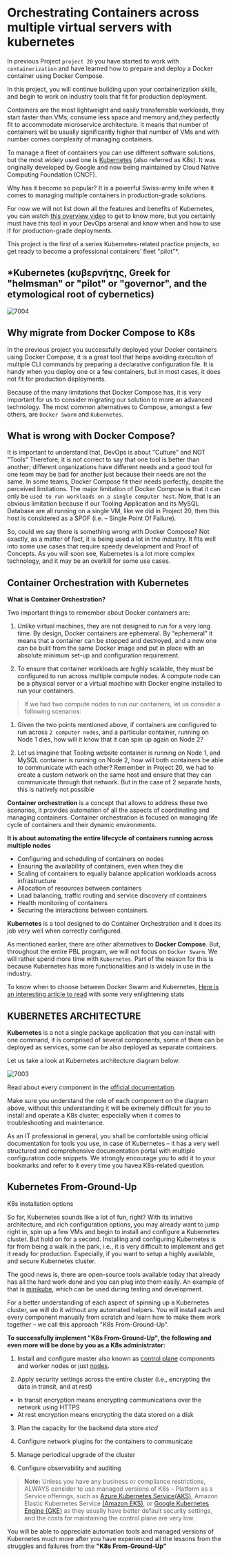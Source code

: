 # Orchestrating Containers across multiple virtual servers with kubernetes

In previous Project `project 20` you have started to work with `containerization` and have learned how to prepare and deploy a Docker container using Docker Compose.


In this project, you will continue building upon your containerization skills, and begin to work on industry tools that fit for production deployment.

Containers are the most lightweight and easily transferrable workloads, they start faster than VMs, consume less space and memory and,they perfectly fit to accommodate microservice architecture. It means that number of containers will be usually significantly higher 
that number of VMs and with number comes complexity of managing containers.

To manage a fleet of containers you can use different software solutions, but the most widely used one is [Kubernetes](https://kubernetes.io/) (also referred as K8s). It was originally developed by Google and now being maintained by Cloud Native Computing Foundation (CNCF).

Why has it become so popular? It is a powerful Swiss-army knife when it comes to managing multiple containers in production-grade solutions.

For now we will not list down all the features and benefits of Kubernetes, you can watch [this overview video](https://www.youtube.com/watch?v=VnvRFRk_51k) to get to know more,
but you certainly must have this tool in your DevOps arsenal and know when and how to use if for production-grade deployments.

This project is the first of a series Kubernetes-related practice projects, so get ready to become a professional containers’ fleet "pilot"*.

## *Kubernetes (κυβερνήτης, Greek for "helmsman" or "pilot" or "governor", and the etymological root of cybernetics)


![7004](https://user-images.githubusercontent.com/85270361/210185828-a3495b48-13f8-423e-8376-5c97307fa1f3.PNG)


## Why migrate from Docker Compose to K8s
In the previous project you successfully deployed your Docker containers using Docker Compose, it is a great tool that helps avoiding execution of multiple CLI commands by preparing a declarative configuration file. It is handy when you deploy one or a few containers, but in most cases, it does not fit for production deployments.

Because of the many limitations that Docker Compose has, it is very important for us to consider migrating our solution to more an advanced technology. The most common alternatives to Compose, amongst a few others, are `Docker Swarm` and `Kubernetes`.

## What is wrong with Docker Compose?
It is important to understand that, DevOps is about "Culture" and NOT "Tools" Therefore, it is not correct to say that one tool is better than another; different organizations have different needs and a good tool for one team may be bad for another just because
their needs are not the same. In some teams, Docker Compose fit their needs perfectly, despite the perceived limitations. The major limitation of Docker Compose is that it can only be `used to run workloads on a single computer host`. Now, that is an obvious 
limitation because if our Tooling Application and its MySQL Database are all running on a single VM, like we did in Project 20, then this host is considered as a SPOF (i.e. – Single Point Of Failure).

So, could we say there is something wrong with Docker Compose? Not exactly, as a matter of fact, it is being used a lot in the industry. It fits well into some use cases that require speedy development and Proof of Concepts. As you will soon see, Kubernetes
is a lot more complex technology, and it may be an overkill for some use cases.

## Container Orchestration with Kubernetes
**What is Container Orchestration?**

Two important things to remember about Docker containers are:

1. Unlike virtual machines, they are not designed to run for a very long time. By design, Docker containers are ephemeral. By “ephemeral” it means that a container can be stopped and destroyed, and a new one can be built from the same Docker image and put in place with 
an absolute minimum set-up and configuration requirement.

2. To ensure that container workloads are highly scalable, they must be configured to run across multiple compute nodes. A compute node can be a physical server or a virtual machine with Docker engine installed to run your containers.

> If we had two compute nodes to run our containers, let us consider a following scenarios:

1. Given the two points mentioned above, if containers are configured to run across `2 computer nodes`, and a particular container, running on Node 1 dies, how will it know that it can spin up again on Node 2?

2. Let us imagine that Tooling website container is running on Node 1, and MySQL container is running on Node 2, how will both containers be able to communicate with each other? Remember in Project 20, we had to create a custom network on the same host and ensure that
they can communicate through that network. But in the case of 2 separate hosts, this is natively not possible

**Container orchestration** is a concept that allows to address these two scenarios, it provides automation of all the aspects of coordinating and managing containers. Container orchestration is focused on managing life cycle of containers and their dynamic environments.

**It is about automating the entire lifecycle of containers running across multiple nodes**

- Configuring and scheduling of containers on nodes
- Ensuring the availability of containers, even when they die
- Scaling of containers to equally balance application workloads across infrastructure
- Allocation of resources between containers
- Load balancing, traffic routing and service discovery of containers
- Health monitoring of containers
- Securing the interactions between containers.


**Kubernetes** is a tool designed to do Container Orchestration and it does its job very well when correctly configured.

As mentioned earlier, there are other alternatives to **Docker Compose**. But, throughout the entire PBL program, we will not focus on `Docker Swarm`. We will rather spend more time with `Kubernetes`. Part of the reason for this is because Kubernetes has more
functionalities and is widely in use in the industry.

To know when to choose between Docker Swarm and Kubernetes, 
[Here is an interesting article to read](https://dzone.com/articles/quotdocker-swarm-or-kubernetesquot-is-it-the-right) 
with some very enlightening stats



## KUBERNETES ARCHITECTURE


**Kubernetes** is a not a single package application that you can install with one command, it is comprised of several components, some 
of them can be deployed as services, some can be also deployed as separate containers.

Let us take a look at Kubernetes architecture diagram below:


![7003](https://user-images.githubusercontent.com/85270361/210190296-1aec0263-9b93-4f69-8bbf-4aaa13ec29fc.PNG)


Read about every component in the [official documentation](https://kubernetes.io/docs/concepts/overview/components/).

Make sure you understand the role of each component on the diagram above, without this understanding it will be extremely difficult for you to install and operate a K8s cluster, especially when it comes to troubleshooting and maintenance.

As an IT professional in general, you shall be comfortable using official documentation for tools you use, in case of Kubernetes – it has a very well structured and comprehensive documentation portal with multiple configuration code snippets. We strongly encourage
you to add it to your bookmarks and refer to it every time you havea K8s-related question.

## Kubernetes From-Ground-Up

K8s installation options

So far, Kubernetes sounds like a lot of fun, right? With its intuitive architecture, and rich configuration options, you may already want to jump right in, spin up a few VMs and begin to install and configure a Kubernetes cluster. But hold on for a second. Installing
and configuring Kubernetes is far from being a walk in the park, i.e., it is very difficult to implement and get it ready for production. Especially, if you want to setup a highly available, and secure Kubernetes cluster.

The good news is, there are open-source tools available today that already has all the hard work done and you can plug into them easily. 
An example of that is [minikube](https://minikube.sigs.k8s.io/docs/start/), which can be used during testing and development.

For a better understanding of each aspect of spinning up a Kubernetes cluster, we will do it without any automated helpers. You will install each and every component manually from scratch and learn how to make them work together – we call this approach "K8s From-Ground-Up".

**To successfully implement "K8s From-Ground-Up", the following and even more will be done by you as a K8s administrator:**

1. Install and configure master also known as [control plane](https://kubernetes.io/docs/concepts/overview/components/#control-plane-components) components and worker nodes or just [nodes](https://kubernetes.io/docs/concepts/architecture/nodes/).

2. Apply security settings across the entire cluster (i.e., encrypting the data in transit, and at rest)
- In transit encryption means encrypting communications over the network using HTTPS
- At rest encryption means encrypting the data stored on a disk

3. Plan the capacity for the backend data store _etcd_

4. Configure network plugins for the containers to communicate

5. Manage periodical upgrade of the cluster

6. Configure observability and auditing


> **Note:** Unless you have any business or compliance restrictions, ALWAYS consider to use managed versions of K8s – Platform as a Service offerings, such as [Azure Kubernetes Service(AKS)](https://learn.microsoft.com/en-us/azure/aks/), Amazon Elastic Kubernetes 
Service [(Amazon EKS)](https://aws.amazon.com/eks/), or [Google Kubernetes Engine (GKE)](https://cloud.google.com/kubernetes-engine) as they usually have better default security settings, and the costs for maintaining the control plane are very low.

You will be able to appreciate automation tools and managed versions of Kubernetes much more after you have experienced all the lessons from the struggles and failures from the **"K8s From-Ground-Up"** 

